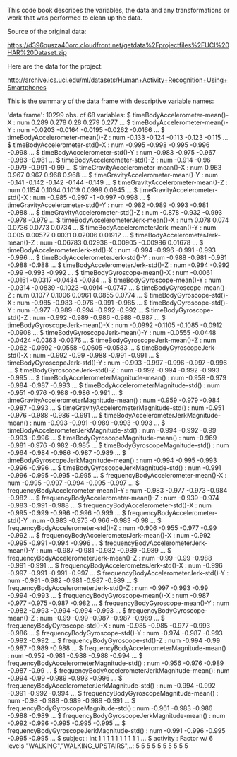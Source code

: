 This code book describes the variables, the data and any transformations or work that was performed to clean up the data.


Source of the original data:

https://d396qusza40orc.cloudfront.net/getdata%2Fprojectfiles%2FUCI%20HAR%20Dataset.zip

Here are the data for the project:

http://archive.ics.uci.edu/ml/datasets/Human+Activity+Recognition+Using+Smartphones


This is the summary of the data frame with descriptive variable names:

'data.frame':	10299 obs. of  68 variables:
 $ timeBodyAccelerometer-mean()-X                : num  0.289 0.278 0.28 0.279 0.277 ...
 $ timeBodyAccelerometer-mean()-Y                : num  -0.0203 -0.0164 -0.0195 -0.0262 -0.0166 ...
 $ timeBodyAccelerometer-mean()-Z                : num  -0.133 -0.124 -0.113 -0.123 -0.115 ...
 $ timeBodyAccelerometer-std()-X                 : num  -0.995 -0.998 -0.995 -0.996 -0.998 ...
 $ timeBodyAccelerometer-std()-Y                 : num  -0.983 -0.975 -0.967 -0.983 -0.981 ...
 $ timeBodyAccelerometer-std()-Z                 : num  -0.914 -0.96 -0.979 -0.991 -0.99 ...
 $ timeGravityAccelerometer-mean()-X             : num  0.963 0.967 0.967 0.968 0.968 ...
 $ timeGravityAccelerometer-mean()-Y             : num  -0.141 -0.142 -0.142 -0.144 -0.149 ...
 $ timeGravityAccelerometer-mean()-Z             : num  0.1154 0.1094 0.1019 0.0999 0.0945 ...
 $ timeGravityAccelerometer-std()-X              : num  -0.985 -0.997 -1 -0.997 -0.998 ...
 $ timeGravityAccelerometer-std()-Y              : num  -0.982 -0.989 -0.993 -0.981 -0.988 ...
 $ timeGravityAccelerometer-std()-Z              : num  -0.878 -0.932 -0.993 -0.978 -0.979 ...
 $ timeBodyAccelerometerJerk-mean()-X            : num  0.078 0.074 0.0736 0.0773 0.0734 ...
 $ timeBodyAccelerometerJerk-mean()-Y            : num  0.005 0.00577 0.0031 0.02006 0.01912 ...
 $ timeBodyAccelerometerJerk-mean()-Z            : num  -0.06783 0.02938 -0.00905 -0.00986 0.01678 ...
 $ timeBodyAccelerometerJerk-std()-X             : num  -0.994 -0.996 -0.991 -0.993 -0.996 ...
 $ timeBodyAccelerometerJerk-std()-Y             : num  -0.988 -0.981 -0.981 -0.988 -0.988 ...
 $ timeBodyAccelerometerJerk-std()-Z             : num  -0.994 -0.992 -0.99 -0.993 -0.992 ...
 $ timeBodyGyroscope-mean()-X                    : num  -0.0061 -0.0161 -0.0317 -0.0434 -0.034 ...
 $ timeBodyGyroscope-mean()-Y                    : num  -0.0314 -0.0839 -0.1023 -0.0914 -0.0747 ...
 $ timeBodyGyroscope-mean()-Z                    : num  0.1077 0.1006 0.0961 0.0855 0.0774 ...
 $ timeBodyGyroscope-std()-X                     : num  -0.985 -0.983 -0.976 -0.991 -0.985 ...
 $ timeBodyGyroscope-std()-Y                     : num  -0.977 -0.989 -0.994 -0.992 -0.992 ...
 $ timeBodyGyroscope-std()-Z                     : num  -0.992 -0.989 -0.986 -0.988 -0.987 ...
 $ timeBodyGyroscopeJerk-mean()-X                : num  -0.0992 -0.1105 -0.1085 -0.0912 -0.0908 ...
 $ timeBodyGyroscopeJerk-mean()-Y                : num  -0.0555 -0.0448 -0.0424 -0.0363 -0.0376 ...
 $ timeBodyGyroscopeJerk-mean()-Z                : num  -0.062 -0.0592 -0.0558 -0.0605 -0.0583 ...
 $ timeBodyGyroscopeJerk-std()-X                 : num  -0.992 -0.99 -0.988 -0.991 -0.991 ...
 $ timeBodyGyroscopeJerk-std()-Y                 : num  -0.993 -0.997 -0.996 -0.997 -0.996 ...
 $ timeBodyGyroscopeJerk-std()-Z                 : num  -0.992 -0.994 -0.992 -0.993 -0.995 ...
 $ timeBodyAccelerometerMagnitude-mean()         : num  -0.959 -0.979 -0.984 -0.987 -0.993 ...
 $ timeBodyAccelerometerMagnitude-std()          : num  -0.951 -0.976 -0.988 -0.986 -0.991 ...
 $ timeGravityAccelerometerMagnitude-mean()      : num  -0.959 -0.979 -0.984 -0.987 -0.993 ...
 $ timeGravityAccelerometerMagnitude-std()       : num  -0.951 -0.976 -0.988 -0.986 -0.991 ...
 $ timeBodyAccelerometerJerkMagnitude-mean()     : num  -0.993 -0.991 -0.989 -0.993 -0.993 ...
 $ timeBodyAccelerometerJerkMagnitude-std()      : num  -0.994 -0.992 -0.99 -0.993 -0.996 ...
 $ timeBodyGyroscopeMagnitude-mean()             : num  -0.969 -0.981 -0.976 -0.982 -0.985 ...
 $ timeBodyGyroscopeMagnitude-std()              : num  -0.964 -0.984 -0.986 -0.987 -0.989 ...
 $ timeBodyGyroscopeJerkMagnitude-mean()         : num  -0.994 -0.995 -0.993 -0.996 -0.996 ...
 $ timeBodyGyroscopeJerkMagnitude-std()          : num  -0.991 -0.996 -0.995 -0.995 -0.995 ...
 $ frequencyBodyAccelerometer-mean()-X           : num  -0.995 -0.997 -0.994 -0.995 -0.997 ...
 $ frequencyBodyAccelerometer-mean()-Y           : num  -0.983 -0.977 -0.973 -0.984 -0.982 ...
 $ frequencyBodyAccelerometer-mean()-Z           : num  -0.939 -0.974 -0.983 -0.991 -0.988 ...
 $ frequencyBodyAccelerometer-std()-X            : num  -0.995 -0.999 -0.996 -0.996 -0.999 ...
 $ frequencyBodyAccelerometer-std()-Y            : num  -0.983 -0.975 -0.966 -0.983 -0.98 ...
 $ frequencyBodyAccelerometer-std()-Z            : num  -0.906 -0.955 -0.977 -0.99 -0.992 ...
 $ frequencyBodyAccelerometerJerk-mean()-X       : num  -0.992 -0.995 -0.991 -0.994 -0.996 ...
 $ frequencyBodyAccelerometerJerk-mean()-Y       : num  -0.987 -0.981 -0.982 -0.989 -0.989 ...
 $ frequencyBodyAccelerometerJerk-mean()-Z       : num  -0.99 -0.99 -0.988 -0.991 -0.991 ...
 $ frequencyBodyAccelerometerJerk-std()-X        : num  -0.996 -0.997 -0.991 -0.991 -0.997 ...
 $ frequencyBodyAccelerometerJerk-std()-Y        : num  -0.991 -0.982 -0.981 -0.987 -0.989 ...
 $ frequencyBodyAccelerometerJerk-std()-Z        : num  -0.997 -0.993 -0.99 -0.994 -0.993 ...
 $ frequencyBodyGyroscope-mean()-X               : num  -0.987 -0.977 -0.975 -0.987 -0.982 ...
 $ frequencyBodyGyroscope-mean()-Y               : num  -0.982 -0.993 -0.994 -0.994 -0.993 ...
 $ frequencyBodyGyroscope-mean()-Z               : num  -0.99 -0.99 -0.987 -0.987 -0.989 ...
 $ frequencyBodyGyroscope-std()-X                : num  -0.985 -0.985 -0.977 -0.993 -0.986 ...
 $ frequencyBodyGyroscope-std()-Y                : num  -0.974 -0.987 -0.993 -0.992 -0.992 ...
 $ frequencyBodyGyroscope-std()-Z                : num  -0.994 -0.99 -0.987 -0.989 -0.988 ...
 $ frequencyBodyAccelerometerMagnitude-mean()    : num  -0.952 -0.981 -0.988 -0.988 -0.994 ...
 $ frequencyBodyAccelerometerMagnitude-std()     : num  -0.956 -0.976 -0.989 -0.987 -0.99 ...
 $ frequencyBodyAccelerometerJerkMagnitude-mean(): num  -0.994 -0.99 -0.989 -0.993 -0.996 ...
 $ frequencyBodyAccelerometerJerkMagnitude-std() : num  -0.994 -0.992 -0.991 -0.992 -0.994 ...
 $ frequencyBodyGyroscopeMagnitude-mean()        : num  -0.98 -0.988 -0.989 -0.989 -0.991 ...
 $ frequencyBodyGyroscopeMagnitude-std()         : num  -0.961 -0.983 -0.986 -0.988 -0.989 ...
 $ frequencyBodyGyroscopeJerkMagnitude-mean()    : num  -0.992 -0.996 -0.995 -0.995 -0.995 ...
 $ frequencyBodyGyroscopeJerkMagnitude-std()     : num  -0.991 -0.996 -0.995 -0.995 -0.995 ...
 $ subject                                       : int  1 1 1 1 1 1 1 1 1 1 ...
 $ activity                                      : Factor w/ 6 levels "WALKING","WALKING_UPSTAIRS",..: 5 5 5 5 5 5 5 5 5 5 
